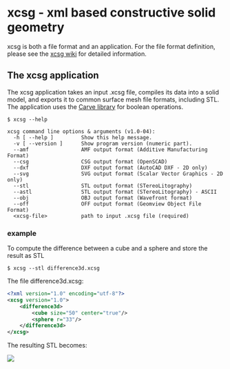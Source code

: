 # xcsg - xml based constructive solid geometry
xcsg is both a file format and an application. For the file format definition, please see the [xcsg wiki](https://github.com/arnholm/xcsg/wiki) for detailed information.

## The xcsg application 

The xcsg application takes an input .xcsg file, compiles its data into a solid model, and exports it to common surface mesh file formats, including STL. The application uses the [Carve library](https://github.com/arnholm/abmesh-carve) for boolean operations.

    $ xcsg --help
   
	xcsg command line options & arguments (v1.0-04):
	  -h [ --help ]         Show this help message.
	  -v [ --version ]      Show program version (numeric part).
	  --amf                 AMF output format (Additive Manufacturing Format)
	  --csg                 CSG output format (OpenSCAD)
	  --dxf                 DXF output format (AutoCAD DXF - 2D only)
	  --svg                 SVG output format (Scalar Vector Graphics - 2D only)
	  --stl                 STL output format (STereoLitography)
	  --astl                STL output format (STereoLitography) - ASCII
	  --obj                 OBJ output format (Wavefront format)
	  --off                 OFF output format (Geomview Object File Format)
	  <xcsg-file>           path to input .xcsg file (required)

### example
To compute the difference between a cube and a sphere and store the result as STL

    $ xcsg --stl difference3d.xcsg

The file difference3d.xcsg:
```xml
<?xml version="1.0" encoding="utf-8"?>
<xcsg version="1.0">
    <difference3d>
        <cube size="50" center="true"/>
        <sphere r="33"/>
    </difference3d>
</xcsg>
```
The resulting STL becomes:

![](https://raw.githubusercontent.com/wiki/arnholm/xcsg/images/difference3d.png)

